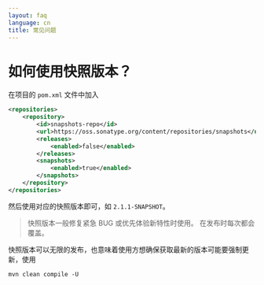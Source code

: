 ```yaml
---
layout: faq
language: cn
title: 常见问题
---
```


# 如何使用快照版本？

在项目的 `pom.xml` 文件中加入

```xml
<repositories>
    <repository>
        <id>snapshots-repo</id>
        <url>https://oss.sonatype.org/content/repositories/snapshots</url>
        <releases>
            <enabled>false</enabled>
        </releases>
        <snapshots>
            <enabled>true</enabled>
        </snapshots>
    </repository>
</repositories>
```

然后使用对应的快照版本即可，如 `2.1.1-SNAPSHOT`。

> 快照版本一般修复紧急 BUG 或优先体验新特性时使用。
> 在发布时每次都会覆盖。

快照版本可以无限的发布，也意味着使用方想确保获取最新的版本可能要强制更新，使用 

```shell
mvn clean compile -U
```

